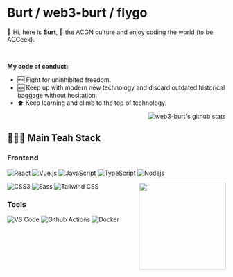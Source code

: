 # Burt / web3-burt / flygo 

💫 Hi, here is **Burt**, 💙 the ACGN culture and enjoy coding the world (to be ACGeek).

<br>

**My code of conduct:**

- 🆓 Fight for uninhibited freedom.
- 🆕 Keep up with modern new technology and discard outdated historical baggage without hesitation.
- ⬆️ Keep learning and climb to the top of technology.

<img align="right" src="https://github-readme-stats.vercel.app/api?username=web3-burt&show_icons=true&title_color=00b8ff&icon_color=00ff9f&text_color=9f9f9f&bg_color=151515" alt="web3-burt's github stats"/>

<!--
[![Burt's github stats](https://github-readme-stats.vercel.app/api?username=web3-burt)](https://github.com/anuraghazra/github-readme-stats)
-->

<br>

## 🧑🏻‍💻 Main Teah Stack

### Frontend

![React](https://img.shields.io/badge/-React-%23282C34?style=flat-square&logo=react)
![Vue.js](https://img.shields.io/badge/Vue.js-4FC08D?style=flat-square&logo=vue.js&logoColor=white)
![JavaScript](https://img.shields.io/badge/-JavaScript-%23F7DF1C?style=flat-square&logo=javascript&logoColor=000000&labelColor=%23F7DF1C&color=%23FFCE5A)
![TypeScript](https://img.shields.io/badge/TypeScript-007ACC?style=flat-square&logo=TypeScript&logoColor=ffffff)
![Nodejs](https://img.shields.io/badge/-Nodejs-black?style=flat-square&logo=Node.js)


<img align='right' src='https://user-images.githubusercontent.com/5713670/87202985-820dcb80-c2b6-11ea-9f56-7ec461c497c3.gif' width='200"'>

![CSS3](https://img.shields.io/badge/-CSS3-%231572B6?style=flat-square&logo=css3)
![Sass](https://img.shields.io/badge/-Sass-%23CC6699?style=flat-square&logo=sass&logoColor=ffffff)
![Tailwind CSS](https://img.shields.io/badge/Tailwind%20CSS-38B2AC?style=flat-square&logo=Tailwind-CSS&logoColor=fff)

### Tools

![VS Code](http://img.shields.io/badge/-VS%20Code-007ACC?style=flat-square&logo=visual-studio-code&logoColor=ffffff)
![Github Actions](http://img.shields.io/badge/-Github%20Actions-2088FF?style=flat-square&logo=github-actions&logoColor=ffffff)
![Docker](https://img.shields.io/badge/Docker-2496ED?style=flat-square&logo=docker&labelColor=2496ED&logoColor=white)

<br>

